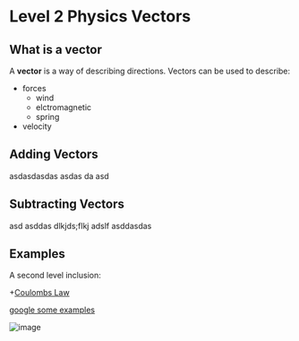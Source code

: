 Level 2 Physics Vectors
====================

What is a vector
----------------

A **vector** is a way of describing directions.
Vectors can be used to describe: 

- forces
  - wind
  - elctromagnetic
  - spring
- velocity 


Adding Vectors
----------

asdasdasdas  asdas da asd 

Subtracting Vectors 
-------------------

asd  asddas dlkjds;flkj adslf asddasdas


Examples
--------

A second level inclusion:

+[Coulombs Law](https://github.com/mixmix/nice_eqns/blob/master/physics/coulombs_law.md)


[google some examples](https://www.google.co.nz/search?client=ubuntu&channel=fs&q=vector+example&ie=utf-8&oe=utf-8&gfe_rd=cr&ei=QaBJVZOHOqzu8weP04DYAQ)

![image](http://practicalecommerce.com/wp-content/uploads/images/0004/2848/vector_example_lightbox.png)


